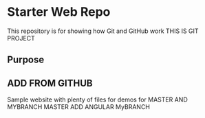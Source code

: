 # Starter Web Repo

This repository is for showing how Git and GitHub work
THIS IS GIT PROJECT
## Purpose

## ADD FROM GITHUB

Sample website with plenty of files for demos for MASTER AND MYBRANCH
MASTER
ADD ANGULAR
MyBRANCH

